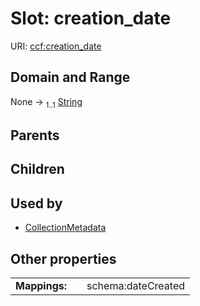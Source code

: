 
# Slot: creation_date




URI: [ccf:creation_date](http://purl.org/ccf/creation_date)


## Domain and Range

None &#8594;  <sub>1..1</sub> [String](types/String.md)

## Parents


## Children


## Used by

 * [CollectionMetadata](CollectionMetadata.md)

## Other properties

|  |  |  |
| --- | --- | --- |
| **Mappings:** | | schema:dateCreated |


